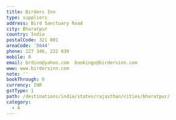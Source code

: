 ```yaml
---
title: Birders Inn
type: suppliers
address: Bird Sanctuary Road
city: Bharatpur
country: India
postalCode: 321 001
areaCode: '5644'
phone: 227 346, 222 830
mobile: 0
email: brdinn@yahoo.com  bookings@birdersinn.com
www: www.birdersinn.com
note: ''
bookThrough: 0
currency: INR
gstType: 1
path: /destinations/india/states/rajasthan/cities/bharatpur/
category:
  - A
---
```



